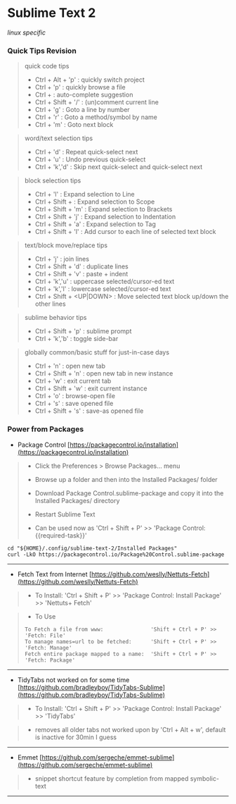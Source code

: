 # Sublime Text 2
*linux specific*

### Quick Tips Revision

> quick code tips
> * Ctrl + Alt + 'p'        : quickly switch project
> * Ctrl + 'p'              : quickly browse a file
> * Ctrl + <SPACE>          : auto-complete suggestion
> * Ctrl + Shift + '/'      : (un)comment current line
> * Ctrl + 'g'              : Goto a line by number
> * Ctrl + 'r'              : Goto a method/symbol by name
> * Ctrl + 'm'              : Goto next block

> word/text selection tips
> * Ctrl + 'd'              : Repeat quick-select next
> * Ctrl + 'u'              : Undo previous quick-select
> * Ctrl + 'k','d'          : Skip next quick-select and quick-select next

> block selection tips
> * Ctrl + 'l'              : Expand selection to Line
> * Ctrl + Shift + <SPACE>  : Expand selection to Scope
> * Ctrl + Shift + 'm'      : Expand selection to Brackets
> * Ctrl + Shift + 'j'      : Expand selection to Indentation
> * Ctrl + Shift + 'a'      : Expand selection to Tag
> * Ctrl + Shift + 'l'      : Add cursor to each line of selected text block

> text/block move/replace tips
> * Ctrl + 'j'                : join lines
> * Ctrl + Shift + 'd'        : duplicate lines
> * Ctrl + Shift + 'v'        : paste + indent
> * Ctrl + 'k','u'            : uppercase selected/cursor-ed text
> * Ctrl + 'k','l'            : lowercase selected/cursor-ed text
> * Ctrl + Shift + <UP|DOWN>  : Move selected text block up/down the other lines

> sublime behavior tips
> * Ctrl + Shift + 'p'      : sublime prompt
> * Ctrl + 'k','b'          : toggle side-bar

> globally common/basic stuff for just-in-case days
> * Ctrl + 'n'              : open new tab
> * Ctrl + Shift + 'n'      : open new tab in new instance
> * Ctrl + 'w'              : exit current tab
> * Ctrl + Shift + 'w'      : exit current instance
> * Ctrl + 'o'              : browse-open file
> * Ctrl + 's'              : save opened file
> * Ctrl + Shift + 's'      : save-as opened file


### Power from Packages

* Package Control
[https://packagecontrol.io/installation](https://packagecontrol.io/installation)
> * Click the Preferences > Browse Packages… menu
> * Browse up a folder and then into the Installed Packages/ folder
> * Download Package Control.sublime-package and copy it into the Installed Packages/ directory
> * Restart Sublime Text
>
> * Can be used now as 'Ctrl + Shift + P' >> 'Package Control:{{required-task}}'
```
cd "${HOME}/.config/sublime-text-2/Installed Packages"
curl -LkO https://packagecontrol.io/Package%20Control.sublime-package
```

---

* Fetch Text from Internet
[https://github.com/weslly/Nettuts-Fetch](https://github.com/weslly/Nettuts-Fetch)
> * To Install: 'Ctrl + Shift + P' >> 'Package Control: Install Package' >> 'Nettuts+ Fetch'

> * To Use
> ```
> To Fetch a file from www:               'Shift + Ctrl + P' >> 'Fetch: File'
> To manage names=url to be fetched:      'Shift + Ctrl + P' >> 'Fetch: Manage'
> Fetch entire package mapped to a name:  'Shift + Ctrl + P' >> 'Fetch: Package'
> ```

---

*  TidyTabs not worked on for some time
[https://github.com/bradleyboy/TidyTabs-Sublime](https://github.com/bradleyboy/TidyTabs-Sublime)
> * To Install: 'Ctrl + Shift + P' >> 'Package Control: Install Package' >> 'TidyTabs'

> * removes all older tabs not worked upon by 'Ctrl + Alt + w', default is inactive for 30min I guess

---

* Emmet
[https://github.com/sergeche/emmet-sublime](https://github.com/sergeche/emmet-sublime)

> * snippet shortcut feature by completion from mapped symbolic-text

---

